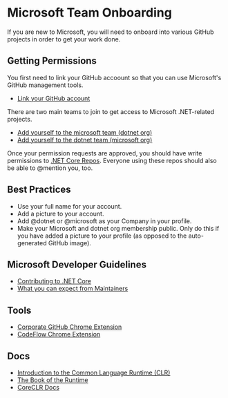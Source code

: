 # Microsoft Team Onboarding

If you are new to Microsoft, you will need to onboard into various GitHub projects in order to get your work done.

## Getting Permissions

You first need to link your GitHub accoount so that you can use Microsoft's GitHub management tools.

* [Link your GitHub account](https://repos.opensource.microsoft.com/link)

There are two main teams to join to get access to Microsoft .NET-related projects.

* [Add yourself to the microsoft team (dotnet org)](https://repos.opensource.microsoft.com/dotnet/teams/microsoft/join/)
* [Add yourself to the dotnet team (microsoft org)](https://repos.opensource.microsoft.com/Microsoft/teams/dotnet/join/)

Once your permission requests are approved, you should have write permissions to [.NET Core Repos](https://github.com/dotnet/core/blob/master/Documentation/core-repos.md). Everyone using these repos should also be able to @mention you, too.

## Best Practices

* Use your full name for your account.
* Add a picture to your account.
* Add @dotnet or @microsoft as your Company in your profile.
* Make your Microsoft and dotnet org membership public. Only do this if you have added a picture to your profile (as opposed to the auto-generated GitHub image).

## Microsoft Developer Guidelines

* [Contributing to .NET Core](https://github.com/dotnet/coreclr/blob/master/Documentation/project-docs/contributing.md)
* [What you can expect from Maintainers](https://github.com/dotnet/core/blob/master/Documentation/contributing/maintainers.md)

## Tools

* [Corporate GitHub Chrome Extension](https://repos.opensource.microsoft.com/settings/security/tokens/extension)
* [CodeFlow Chrome Extension](https://chrome.google.com/webstore/detail/codeflow/aphnoipocoffpdafmiidfmaiadhilelm)

## Docs

* [Introduction to the Common Language Runtime (CLR)](https://github.com/dotnet/coreclr/blob/master/Documentation/botr/intro-to-clr.md)
* [The Book of the Runtime](https://github.com/dotnet/coreclr/blob/master/Documentation/botr/README.md)
* [CoreCLR Docs](https://github.com/dotnet/coreclr/tree/master/Documentation)